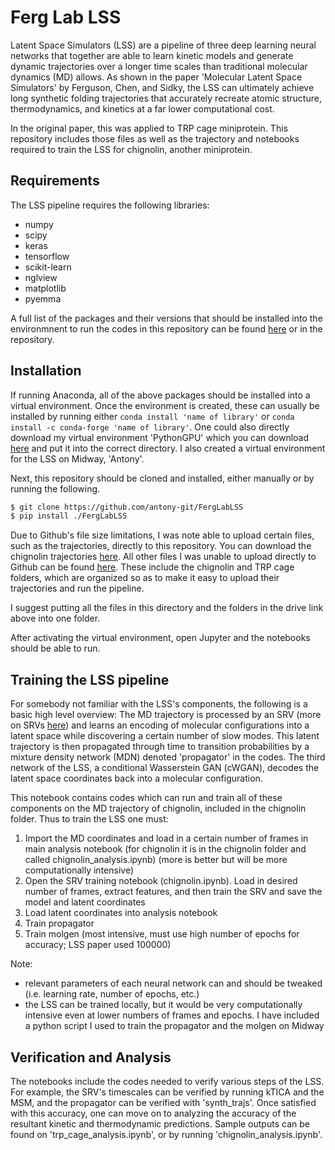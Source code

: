 # Ferg Lab LSS
Latent Space Simulators (LSS) are a pipeline of three deep learning neural networks that together are able to learn kinetic models and generate dynamic trajectories over a longer time scales than traditional molecular dynamics (MD) allows. As shown in the paper 'Molecular Latent Space Simulators' by Ferguson, Chen, and Sidky, the LSS can ultimately achieve long synthetic folding trajectories that accurately recreate atomic structure, thermodynamics, and kinetics at a far lower computational cost. 

In the original paper, this was applied to TRP cage miniprotein. This repository includes those files as well as the trajectory and notebooks required to train the LSS for chignolin, another miniprotein.

## Requirements
The LSS pipeline requires the following libraries:
- numpy
- scipy
- keras
- tensorflow
- scikit-learn
- nglview
- matplotlib
- pyemma

A full list of the packages and their versions that should be installed into the environmnent to run the codes in this repository can be found [here](https://ferglab.slack.com/files/UB5REGR7Z/F017TKT1XGV/version.txt?origin_team=TB421Q20Y&origin_channel=D016G6HUXBL) or in the repository. 

## Installation
If running Anaconda, all of the above packages should be installed into a virtual environment. Once the environment is created, these can usually be installed by running either `conda install 'name of library'` or `conda install -c conda-forge 'name of library'`. One could also directly download my virtual environment 'PythonGPU' which you can download [here]() and put it into the correct directory. I also created a virtual environment for the LSS on Midway, 'Antony'.

Next, this repository should be cloned and installed, either manually or by running the following.
```bash
$ git clone https://github.com/antony-git/FergLabLSS
$ pip install ./FergLabLSS
```
Due to Github's file size limitations, I was note able to upload certain files, such as the trajectories, directly to this repository. You can download the chignolin trajectories [here](https://drive.google.com/drive/u/0/folders/1TqdaAaqCPE__PHXpksq2RORkxcX6cmZm). All other files I was unable to upload directly to Github can be found [here](https://drive.google.com/drive/folders/1WEievrDRzutvvo0S3rr2GPmODaBU3L9V?usp=sharing). These include the chignolin and TRP cage folders, which are organized so as to make it easy to upload their trajectories and run the pipeline.

I suggest putting all the files in this directory and the folders in the drive link above into one folder. 

After activating the virtual environment, open Jupyter and the notebooks should be able to run.

## Training the LSS pipeline
For somebody not familiar with the LSS's components, the following is a basic high level overview: The MD trajectory is processed by an SRV (more on SRVs [here](https://github.com/hsidky/srv)) and learns an encoding of molecular configurations into a latent space while discovering a certain number of slow modes. This latent trajectory is then propagated through time to transition probabilities by a mixture density network (MDN) denoted 'propagator' in the codes. The third network of the LSS, a conditional Wasserstein GAN (cWGAN), decodes the latent space coordinates back into a molecular configuration. 

This notebook contains codes which can run and train all of these components on the MD trajectory of chignolin, included in the chignolin folder. Thus to train the LSS one must:
1. Import the MD coordinates and load in a certain number of frames in main analysis notebook (for chignolin it is in the chignolin folder and called chignolin_analysis.ipynb) (more is better but will be more computationally intensive)
2. Open the SRV training notebook (chignolin.ipynb). Load in desired number of frames, extract features, and then train the SRV and save the model and latent coordinates
3. Load latent coordinates into analysis notebook
4. Train propagator
5. Train molgen (most intensive, must use high number of epochs for accuracy; LSS paper used 100000)

Note: 
- relevant parameters of each neural network can and should be tweaked (i.e. learning rate, number of epochs, etc.)
- the LSS can be trained locally, but it would be very computationally intensive even at lower numbers of frames and epochs. I have included a python script I used to train the propagator and the molgen on Midway

## Verification and Analysis
The notebooks include the codes needed to verify various steps of the LSS. For example, the SRV's timescales can be verified by running kTICA and the MSM, and the propagator can be verified with 'synth_trajs'. Once satisfied with this accuracy, one can move on to analyzing the accuracy of the resultant kinetic and thermodynamic predictions.
Sample outputs can be found on 'trp_cage_analysis.ipynb', or by running 'chignolin_analysis.ipynb'.
